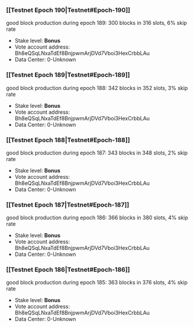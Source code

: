 ### [[Testnet Epoch 190|Testnet#Epoch-190]]
good block production during epoch 189: 300 blocks in 316 slots, 6% skip rate
* Stake level: **Bonus** 
* Vote account address: Bh8eQSqLNxaTdEf8BnjpwmArjDVd7Vboi3HexCrbbLAu
* Data Center: 0-Unknown
### [[Testnet Epoch 189|Testnet#Epoch-189]]
good block production during epoch 188: 342 blocks in 352 slots, 3% skip rate
* Stake level: **Bonus** 
* Vote account address: Bh8eQSqLNxaTdEf8BnjpwmArjDVd7Vboi3HexCrbbLAu
* Data Center: 0-Unknown
### [[Testnet Epoch 188|Testnet#Epoch-188]]
good block production during epoch 187: 343 blocks in 348 slots, 2% skip rate
* Stake level: **Bonus** 
* Vote account address: Bh8eQSqLNxaTdEf8BnjpwmArjDVd7Vboi3HexCrbbLAu
* Data Center: 0-Unknown
### [[Testnet Epoch 187|Testnet#Epoch-187]]
good block production during epoch 186: 366 blocks in 380 slots, 4% skip rate
* Stake level: **Bonus** 
* Vote account address: Bh8eQSqLNxaTdEf8BnjpwmArjDVd7Vboi3HexCrbbLAu
* Data Center: 0-Unknown
### [[Testnet Epoch 186|Testnet#Epoch-186]]
good block production during epoch 185: 363 blocks in 376 slots, 4% skip rate
* Stake level: **Bonus** 
* Vote account address: Bh8eQSqLNxaTdEf8BnjpwmArjDVd7Vboi3HexCrbbLAu
* Data Center: 0-Unknown